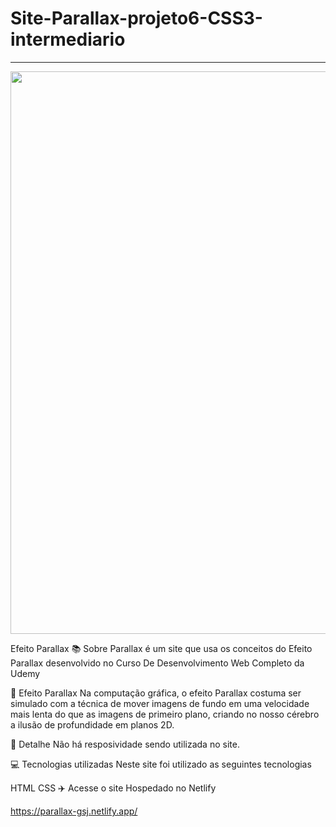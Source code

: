 # Site-Parallax-projeto6-CSS3-intermediario


<hr>
<p align="center">
 <img width="900px" src="https://user-images.githubusercontent.com/103331086/219087953-ff229a5b-5470-486e-b6cc-95166f865ff9.png" />
</p>

Efeito Parallax
📚 Sobre
Parallax é um site que usa os conceitos do Efeito Parallax desenvolvido no Curso De Desenvolvimento Web Completo da Udemy

🔧 Efeito Parallax
Na computação gráfica, o efeito Parallax costuma ser simulado com a técnica de mover imagens de fundo em uma velocidade mais lenta do que as imagens de primeiro plano, criando no nosso cérebro a ilusão de profundidade em planos 2D.

🎨 Detalhe
Não há resposividade sendo utilizada no site.

💻 Tecnologias utilizadas
Neste site foi utilizado as seguintes tecnologias

HTML
CSS
✈️ Acesse o site
Hospedado no Netlify

https://parallax-gsj.netlify.app/
